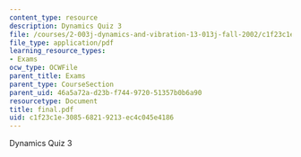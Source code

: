 ```yaml
---
content_type: resource
description: Dynamics Quiz 3
file: /courses/2-003j-dynamics-and-vibration-13-013j-fall-2002/c1f23c1e308568219213ec4c045e4186_final.pdf
file_type: application/pdf
learning_resource_types:
- Exams
ocw_type: OCWFile
parent_title: Exams
parent_type: CourseSection
parent_uid: 46a5a72a-d23b-f744-9720-51357b0b6a90
resourcetype: Document
title: final.pdf
uid: c1f23c1e-3085-6821-9213-ec4c045e4186
---
```

Dynamics Quiz 3

